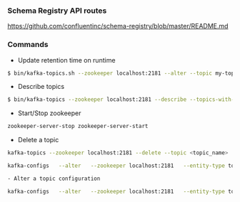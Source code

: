 ### Schema Registry API routes

https://github.com/confluentinc/schema-registry/blob/master/README.md


### Commands

- Update retention time on runtime
```bash
$ bin/kafka-topics.sh --zookeeper localhost:2181 --alter --topic my-topic --config retention.ms=86400000
```

- Describe topics
```bash
$ bin/kafka-topics --zookeeper localhost:2181 --describe --topics-with-overrides
```

- Start/Stop zookeeper
```bash
zookeeper-server-stop zookeeper-server-start
```

- Delete a topic

```bash
kafka-topics --zookeeper localhost:2181 --delete --topic <topic_name>
```

```bash
kafka-configs   --alter   --zookeeper localhost:2181   --entity-type topics   --entity-name window_5min   --add-config retention.bytes=5000000000

- Alter a topic configuration

kafka-configs   --alter   --zookeeper localhost:2181   --entity-type topics   --entity-name window_5min   --add-config retention.ms=5000
```
